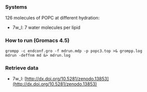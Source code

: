 ### Systems

126 molecules of POPC at different hydration:
- 7w_l: 7 water molecules per lipid

### How to run (Gromacs 4.5)

```
grompp -c endconf.gro -f mdrun.mdp -p popc3.top >& grompp.log
mdrun -deffnm md &> mdrun.log
```

### Retrieve data

- 7w_l:  [http://dx.doi.org/10.5281/zenodo.13853](http://dx.doi.org/10.5281/zenodo.13853)

